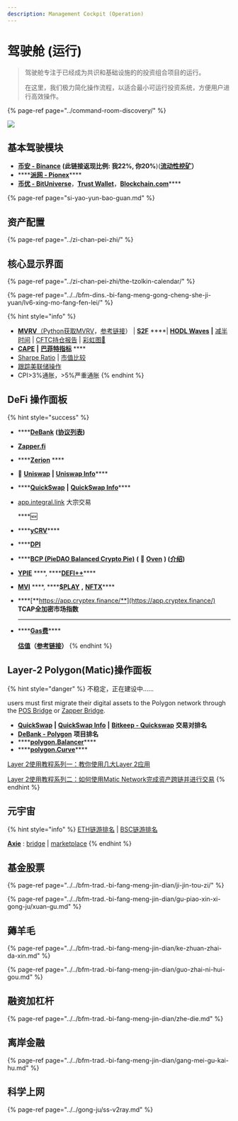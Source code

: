 ```yaml
---
description: Management Cockpit (Operation)
---
```


# 驾驶舱 \(运行\)

> 驾驶舱专注于已经成为共识和基础设施的的投资组合项目的运行。
>
> 在这里，我们极力简化操作流程，以适合最小可运行投资系统，方便用户进行高效操作。

{% page-ref page="../command-room-discovery/" %}

![](../../.gitbook/assets/dang-jian-xuan-chuan-23.png)

## 基本驾驶模块

* [**币安 - Binance**](https://accounts.binancezh.cz/zh-CN/register?ref=H7ZMPFPE) **\(此链接返现比例: 我22%, 你20%**\)\([**流动性挖矿**](https://www.binance.com/zh-CN/swap/liquidity)**）**
* \*\*\*\*[**派网 - Pionex**](https://www.pionex.cc/zh-CN/sign/ref/NxwM4W0S)\*\*\*\*
* [**币优 - BitUniverse**](https://www.biyou.tech/)，[**Trust Wallet**](https://trustwallet.com/)，[**Blockchain.com**](https://www.blockchain.com/wallet)\*\*\*\*

{% page-ref page="si-yao-yun-bao-guan.md" %}

## 资产配置

{% page-ref page="../zi-chan-pei-zhi/" %}

## 核心显示界面

{% page-ref page="../zi-chan-pei-zhi/the-tzolkin-calendar/" %}

{% page-ref page="../../bfm-dins.-bi-fang-meng-gong-cheng-she-ji-yuan/lv6-xing-mo-fang-fen-lei/" %}

{% hint style="info" %}
* [**MVRV**](https://www.blockchain.com/charts/mvrv)[（](https://www.jianshu.com/p/f6992e6c6ea6)[Python获取MVRV](https://coinmetrics.io/newdata/split/btc_CapMVRVCur.txt)，[参考链接](https://www.jianshu.com/p/f6992e6c6ea6)）  \|  [**S2F**](https://www.qkl123.com/data/s2f/btc)  ****\|  [**HODL Waves**](https://unchained-capital.com/hodlwaves/)  **\|**  [减半时间](https://www.qkl123.com/data/halve/btc)  \|  [CFTC持仓报告](https://www.tradingster.com/cot/futures/fin/133741)  \|  [彩虹图🌈](https://www.blockchaincenter.net/bitcoin-rainbow-chart/)
* [**CAPE**](https://www.gurufocus.cn/indicator/shiller_pe)   **\|**  [**巴菲特指标**](https://www.gurufocus.cn/indicator/buffett-market-valuation) ****
* [Sharpe Ratio](https://charts.woobull.com/bitcoin-risk-adjusted-return/)  \|  [市值比较](https://assetdash.com/?all=true) 
* [跟踪美联储操作](https://robo.datayes.com/v2/landing/monitor_detail?slotId=243342) 
* CPI&gt;3%通胀，&gt;5%严重通胀
{% endhint %}

##  **DeFi 操作面板**

{% hint style="success" %}
* \*\*\*\*[**DeBank**](https://debank.com/swap) **\(**[**协议列表**](https://debank.com/projects)**\)**
* [**Zapper.fi**](https://www.zapper.fi/)
* \*\*\*\*[**Zerion**](https://app.zerion.io/exchange) ****
* **🦄️** [**Uniswap**](https://app.uniswap.org/)  **\|**  [**Uniswap Info**](https://info.uniswap.org/)\*\*\*\*
* \*\*\*\*[**QuickSwap**](https://quickswap.exchange/#/swap)  **\|**  [**QuickSwap Info**](https://info.quickswap.exchange/)\*\*\*\*
* [app.integral.link](https://app.integral.link/swap) 大宗交易

  
  
  ****🆕

* \*\*\*\*[**yCRV**](https://docs.dfi.money/#/zh-cn/buy-tokens?id=_5-ycrv%e5%85%91%e6%8d%a2)\*\*\*\*
* \*\*\*\*[**DPI**](https://www.indexcoop.com/dpi)
* \*\*\*\*[**BCP \(PieDAO Balanced Crypto Pie\)**](https://pools.piedao.org/#/pie/0xe4f726adc8e89c6a6017f01eada77865db22da14) **\(** 🥧 [**Oven**](https://pools.piedao.org/#/oven) **\) \(**[**介绍**](https://medium.com/piedao/announcing-balanced-crypto-pie-bcp-btc-eth-and-defi-7a2423c5d94e)**\)**
* [**YPIE**](https://pools.piedao.org/#/pie/0x17525e4f4af59fbc29551bc4ece6ab60ed49ce31)  ****,  ****[**DEFI++**](https://pools.piedao.org/#/pie/0x8d1ce361eb68e9e05573443c407d4a3bed23b033)\*\*\*\*
* [**MVI**](https://app.zerion.io/invest/asset/MVI-0x72e364f2abdc788b7e918bc238b21f109cd634d7)  ****,  ****[**$PLAY**](https://app.zerion.io/invest/asset/PLAY-0x33e18a092a93ff21ad04746c7da12e35d34dc7c4)  **,**  [**NFTX**](https://app.zerion.io/invest/asset/NFTX-0x87d73e916d7057945c9bcd8cdd94e42a6f47f776)\*\*\*\*
* \*\*\*\*[**https://app.cryptex.finance/**](https://app.cryptex.finance/) **TCAP全加密市场指数**

  
  ****

* \*\*\*\*[**Gas费**](https://gasnow.sparkpool.com/)\*\*\*\*

  
  [**估值**](https://terminal.tokenterminal.com/dashboard/Dapps)**（**[**参考链接**](https://www.chainnews.com/articles/649261412781.htm)**）**
{% endhint %}

## Layer-2 Polygon\(Matic\)操作面板

{% hint style="danger" %}
不稳定，正在建设中……

users must first migrate their digital assets to the Polygon network through the [POS Bridge](https://wallet.matic.network/bridge) or [Zapper Bridge](https://zapper.fi/bridge). 

* [**QuickSwap**](https://quickswap.exchange/#/swap)  **\|**  [**QuickSwap Info**](https://info.quickswap.exchange/) **\|** [**Bitkeep - Quickswap**](https://bitkeep.org/defi.html) **交易对排名**
* [**DeBank - Polygon**](https://debank.com/projects?chain=matic) **项目排名**
* \*\*\*\*[**polygon.Balancer**](https://polygon.balancer.fi/)\*\*\*\*
* \*\*\*\*[**polygon.Curve**](https://polygon.curve.fi/)\*\*\*\*

[Layer 2使用教程系列一：教你使用几大Layer 2应用](https://www.theblockbeats.com/news/21604)

[Layer 2使用教程系列二：如何使用Matic Network完成资产跨链并进行交易](https://www.theblockbeats.com/news/22403)
{% endhint %}

## 元宇宙

{% hint style="info" %}
[ETH链游排名](https://dappradar.com/rankings/protocol/ethereum/category/games) \| [BSC链游排名](https://dappradar.com/rankings/protocol/binance-smart-chain/category/games)

[**Axie**](https://axieinfinity.com/) : [bridge](https://bridge.axieinfinity.com/) \| [marketplace](https://marketplace.axieinfinity.com/)
{% endhint %}

## 基金股票

{% page-ref page="../../bfm-trad.-bi-fang-meng-jin-dian/ji-jin-tou-zi/" %}

{% page-ref page="../../bfm-trad.-bi-fang-meng-jin-dian/gu-piao-xin-xi-gong-ju/xuan-gu.md" %}

## 薅羊毛

{% page-ref page="../../bfm-trad.-bi-fang-meng-jin-dian/ke-zhuan-zhai-da-xin.md" %}

{% page-ref page="../../bfm-trad.-bi-fang-meng-jin-dian/guo-zhai-ni-hui-gou.md" %}

## 融资加杠杆

{% page-ref page="../../bfm-trad.-bi-fang-meng-jin-dian/zhe-die.md" %}

## 离岸金融

{% page-ref page="../../bfm-trad.-bi-fang-meng-jin-dian/gang-mei-gu-kai-hu.md" %}

## 科学上网

{% page-ref page="../../gong-ju/ss-v2ray.md" %}

